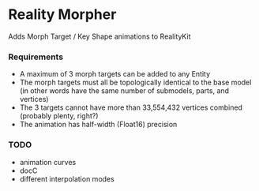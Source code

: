 #  Reality Morpher

Adds Morph Target / Key Shape animations to RealityKit

### Requirements

- A maximum of 3 morph targets can be added to any Entity
- The morph targets must all be topologically identical to the base model (in other words have the same number of submodels, parts, and vertices)
- The 3 targets cannot have more than 33,554,432 vertices combined (probably plenty, right?)
- The animation has half-width (Float16) precision

### TODO

- animation curves
- docC
- different interpolation modes
